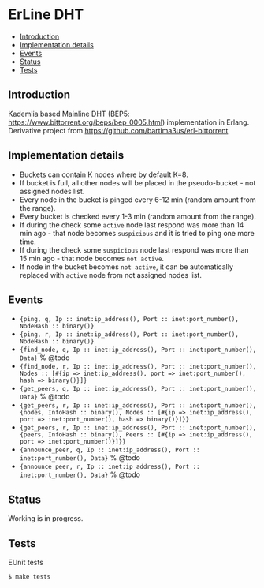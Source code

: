 ErLine DHT
=====

- [Introduction](#introduction)
- [Implementation details](#implementation_details)
- [Events](#events)
- [Status](#status)
- [Tests](#tests)

## <a name="introduction">Introduction</a> ##

Kademlia based Mainline DHT (BEP5: https://www.bittorrent.org/beps/bep_0005.html) implementation in Erlang.<br/>
Derivative project from https://github.com/bartima3us/erl-bittorrent

## <a name="implementation_details">Implementation details</a> ##

* Buckets can contain K nodes where by default K=8.
* If bucket is full, all other nodes will be placed in the pseudo-bucket - not assigned nodes list.
* Every node in the bucket is pinged every 6-12 min (random amount from the range).
* Every bucket is checked every 1-3 min (random amount from the range).
* If during the check some `active` node last respond was more than 14 min ago - that node becomes `suspicious` and it is tried to ping one more time.
* If during the check some `suspicious` node last respond was more than 15 min ago - that node becomes `not active`.
* If node in the bucket becomes `not active`, it can be automatically replaced with `active` node from not assigned nodes list.

## <a name="events">Events</a> ##

* ```{ping, q, Ip :: inet:ip_address(), Port :: inet:port_number(), NodeHash :: binary()}```
* ```{ping, r, Ip :: inet:ip_address(), Port :: inet:port_number(), NodeHash :: binary()}```
* ```{find_node, q, Ip :: inet:ip_address(), Port :: inet:port_number(), Data}``` % @todo
* ```{find_node, r, Ip :: inet:ip_address(), Port :: inet:port_number(), Nodes :: [#{ip => inet:ip_address(), port => inet:port_number(), hash => binary()}]}```
* ```{get_peers, q, Ip :: inet:ip_address(), Port :: inet:port_number(), Data}``` % @todo
* ```{get_peers, r, Ip :: inet:ip_address(), Port :: inet:port_number(), {nodes, InfoHash :: binary(), Nodes :: [#{ip => inet:ip_address(), port => inet:port_number(), hash => binary()}]}}```
* ```{get_peers, r, Ip :: inet:ip_address(), Port :: inet:port_number(), {peers, InfoHash :: binary(), Peers :: [#{ip => inet:ip_address(), port => inet:port_number()}]}}```
* ```{announce_peer, q, Ip :: inet:ip_address(), Port :: inet:port_number(), Data}``` % @todo
* ```{announce_peer, r, Ip :: inet:ip_address(), Port :: inet:port_number(), Data}``` % @todo

## <a name="status">Status</a> ##

Working is in progress.

## <a name="tests">Tests</a> ##

EUnit tests
```
$ make tests
```